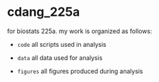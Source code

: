 # cdang_225a
 for biostats 225a. my work is organized as follows:

- `code` all scripts used in analysis

- `data` all data used for analysis

- `figures` all figures produced during analysis